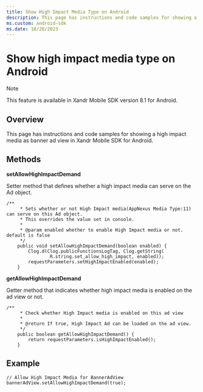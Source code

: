 ```yaml
---
title: Show High Impact Media Type on Android
description: This page has instructions and code samples for showing a high impact media as banner ad view in Xandr Mobile SDK for Android.
ms.custom: android-sdk
ms.date: 10/28/2023
---
```



# Show high impact media type on Android

> [!NOTE]
> This feature is available in Xandr Mobile SDK version 8.1 for Android.

## Overview

This page has instructions and code samples for showing a high impact media as banner ad view in Xandr Mobile SDK for Android.

## Methods

**setAllowHighImpactDemand**

Setter method that defines whether a high impact media can serve on the Ad object.

``` 
/**
     * Sets whether or not High Impact media(AppNexus Media Type:11) can serve on this Ad object.
     * This overrides the value set in console.
     *
     * @param enabled whether to enable High Impact media or not. default is false
     */
    public void setAllowHighImpactDemand(boolean enabled) {
        Clog.d(Clog.publicFunctionsLogTag, Clog.getString(
                R.string.set_allow_high_impact, enabled));
        requestParameters.setHighImpactEnabled(enabled);
    }
```

**getAllowHighImpactDemand**

Getter method that indicates whether high impact media is enabled on the ad view or not.

``` 
/**
     * Check whether High Impact media is enabled on this ad view
     *
     * @return If true, High Impact Ad can be loaded on the ad view.
     */
    public boolean getAllowHighImpactDemand() {
        return requestParameters.isHighImpactEnabled();
    }
```

## Example

``` 
// Allow High Impact Media for BannerAdView
bannerAdView.setAllowHighImpactDemand(true);
```
